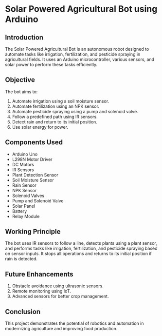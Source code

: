 # Solar Powered Agricultural Bot using Arduino

## Introduction
The Solar Powered Agricultural Bot is an autonomous robot designed to automate tasks like irrigation, fertilization, and pesticide spraying in agricultural fields. It uses an Arduino microcontroller, various sensors, and solar power to perform these tasks efficiently.

## Objective
The bot aims to:
1. Automate irrigation using a soil moisture sensor.
2. Automate fertilization using an NPK sensor.
3. Automate pesticide spraying using a pump and solenoid valve.
4. Follow a predefined path using IR sensors.
5. Detect rain and return to its initial position.
6. Use solar energy for power.

## Components Used
- Arduino Uno
- L298N Motor Driver
- DC Motors
- IR Sensors
- Plant Detection Sensor
- Soil Moisture Sensor
- Rain Sensor
- NPK Sensor
- Solenoid Valves
- Pump and Solenoid Valve
- Solar Panel
- Battery
- Relay Module

## Working Principle
The bot uses IR sensors to follow a line, detects plants using a plant sensor, and performs tasks like irrigation, fertilization, and pesticide spraying based on sensor inputs. It stops all operations and returns to its initial position if rain is detected.

## Future Enhancements
1. Obstacle avoidance using ultrasonic sensors.
2. Remote monitoring using IoT.
3. Advanced sensors for better crop management.

## Conclusion
This project demonstrates the potential of robotics and automation in modernizing agriculture and improving food production.
